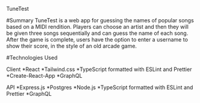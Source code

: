TuneTest

#Summary
TuneTest is a web app for guessing the names of popular songs based on a MIDI rendition. Players can choose an artist and then they will be given three songs sequentially and can guess the name of each song. After the game is complete, users have the option to enter a username to show their score, in the style of an old arcade game.

#Technologies Used

Client
*React
*Tailwind.css
*TypeScript formatted with ESLint and Prettier
*Create-React-App
\*GraphQL

API
*Express.js
*Postgres
*Node.js
*TypeScript formatted with ESLint and Prettier
\*GraphQL

<!--
This is the client side of the application and it uses CreateReactApp. The API, also hosted here on GitHub, uses Express.js with a Postgres database. GraphQL is used to communication between the frontend and the backend. TypeScript is used throughout the project over JavaScript to eliminated errors and ESlint and Prettier make the code readable and consisten throughout the project. -->
